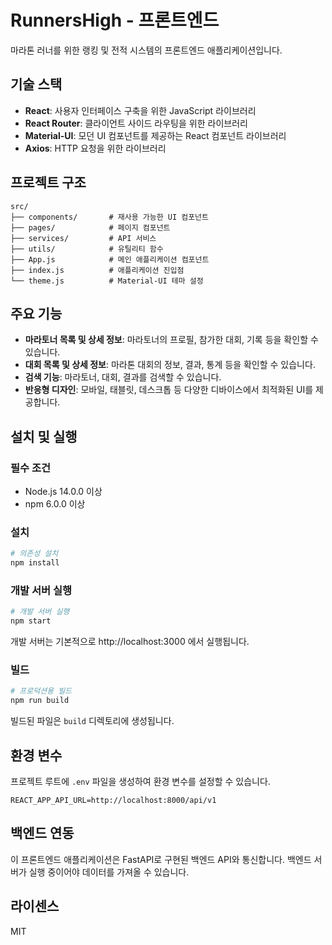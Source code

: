 # RunnersHigh - 프론트엔드

마라톤 러너를 위한 랭킹 및 전적 시스템의 프론트엔드 애플리케이션입니다.

## 기술 스택

- **React**: 사용자 인터페이스 구축을 위한 JavaScript 라이브러리
- **React Router**: 클라이언트 사이드 라우팅을 위한 라이브러리
- **Material-UI**: 모던 UI 컴포넌트를 제공하는 React 컴포넌트 라이브러리
- **Axios**: HTTP 요청을 위한 라이브러리

## 프로젝트 구조

```
src/
├── components/       # 재사용 가능한 UI 컴포넌트
├── pages/            # 페이지 컴포넌트
├── services/         # API 서비스
├── utils/            # 유틸리티 함수
├── App.js            # 메인 애플리케이션 컴포넌트
├── index.js          # 애플리케이션 진입점
└── theme.js          # Material-UI 테마 설정
```

## 주요 기능

- **마라토너 목록 및 상세 정보**: 마라토너의 프로필, 참가한 대회, 기록 등을 확인할 수 있습니다.
- **대회 목록 및 상세 정보**: 마라톤 대회의 정보, 결과, 통계 등을 확인할 수 있습니다.
- **검색 기능**: 마라토너, 대회, 결과를 검색할 수 있습니다.
- **반응형 디자인**: 모바일, 태블릿, 데스크톱 등 다양한 디바이스에서 최적화된 UI를 제공합니다.

## 설치 및 실행

### 필수 조건

- Node.js 14.0.0 이상
- npm 6.0.0 이상

### 설치

```bash
# 의존성 설치
npm install
```

### 개발 서버 실행

```bash
# 개발 서버 실행
npm start
```

개발 서버는 기본적으로 http://localhost:3000 에서 실행됩니다.

### 빌드

```bash
# 프로덕션용 빌드
npm run build
```

빌드된 파일은 `build` 디렉토리에 생성됩니다.

## 환경 변수

프로젝트 루트에 `.env` 파일을 생성하여 환경 변수를 설정할 수 있습니다.

```
REACT_APP_API_URL=http://localhost:8000/api/v1
```

## 백엔드 연동

이 프론트엔드 애플리케이션은 FastAPI로 구현된 백엔드 API와 통신합니다. 백엔드 서버가 실행 중이어야 데이터를 가져올 수 있습니다.

## 라이센스

MIT
